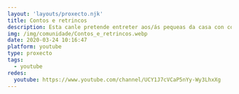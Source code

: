 ```yaml
---
layout: 'layouts/proxecto.njk'
title: Contos e retrincos
description: Esta canle pretende entreter aos/ás pequeas da casa con contos e cantares en galego. Agardamos que o disfrutedes!
img: /img/comunidade/Contos_e_retrincos.webp
date: 2020-03-24 10:16:47
platform: youtube
type: proxecto
tags:
  - youtube
redes:
  youtube: https://www.youtube.com/channel/UCY1J7cVCaP5nYy-Wy3LhxXg
---
```

